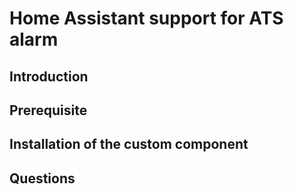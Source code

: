 # Home Assistant support for ATS alarm

## Introduction


## Prerequisite

## Installation of the custom component

## Questions

